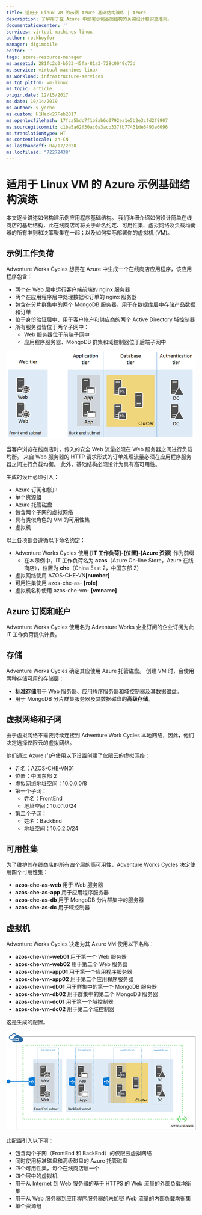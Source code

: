 ```yaml
---
title: 适用于 Linux VM 的示例 Azure 基础结构演练 | Azure
description: 了解用于在 Azure 中部署示例基础结构的关键设计和实施准则。
documentationcenter: ''
services: virtual-machines-linux
author: rockboyfor
manager: digimobile
editor: ''
tags: azure-resource-manager
ms.assetid: 281fc2c0-b533-45fa-81a3-728c0049c73d
ms.service: virtual-machines-linux
ms.workload: infrastructure-services
ms.tgt_pltfrm: vm-linux
ms.topic: article
origin.date: 12/15/2017
ms.date: 10/14/2019
ms.author: v-yeche
ms.custom: H1Hack27Feb2017
ms.openlocfilehash: 17fca5bdc7f1b8ab6c0792ea1e5b2e3cfd2f8907
ms.sourcegitcommit: c1ba5a62f30ac0a3acb337fb77431de6493e6096
ms.translationtype: HT
ms.contentlocale: zh-CN
ms.lasthandoff: 04/17/2020
ms.locfileid: "72272438"
---
```

# <a name="example-azure-infrastructure-walkthrough-for-linux-vms"></a>适用于 Linux VM 的 Azure 示例基础结构演练
本文逐步讲述如何构建示例应用程序基础结构。 我们详细介绍如何设计简单在线商店的基础结构，此在线商店可将关于命名约定、可用性集、虚拟网络及负载均衡器的所有准则和决策聚集在一起；以及如何实际部署你的虚拟机 (VM)。

## <a name="example-workload"></a>示例工作负荷
Adventure Works Cycles 想要在 Azure 中生成一个在线商店应用程序，该应用程序包含：

* 两个在 Web 层中运行客户端前端的 nginx 服务器
* 两个在应用程序层中处理数据和订单的 nginx 服务器
* 包含在分片群集中的两个 MongoDB 服务器，用于在数据库层中存储产品数据和订单
* 位于身份验证层中、用于客户帐户和供应商的两个 Active Directory 域控制器
* 所有服务器皆位于两个子网中：
    * Web 服务器位于前端子网中 
    * 应用程序服务器、MongoDB 群集和域控制器位于后端子网中

![不同应用程序基础结构层的关系图](./media/infrastructure-example/example-tiers.png)

当客户浏览在线商店时，传入的安全 Web 流量必须在 Web 服务器之间进行负载均衡。 来自 Web 服务器的 HTTP 请求形式的订单处理流量必须在应用程序服务器之间进行负载均衡。 此外，基础结构必须设计为具有高可用性。

生成的设计必须引入：

* Azure 订阅和帐户
* 单个资源组
* Azure 托管磁盘
* 包含两个子网的虚拟网络
* 具有类似角色的 VM 的可用性集
* 虚拟机

以上各项都会遵循以下命名约定：

* Adventure Works Cycles 使用 **[IT 工作负荷]-[位置]-[Azure 资源]** 作为前缀
    * 在本示例中，IT 工作负荷名为 **azos**（Azure On-line Store，Azure 在线商店），位置为 **che**（China East 2，中国东部 2）
* 虚拟网络使用 AZOS-CHE-VN<strong>[number]</strong>
* 可用性集使用 azos-che-as- **[role]**
* 虚拟机名称使用 azos-che-vm- **[vmname]**

## <a name="azure-subscriptions-and-accounts"></a>Azure 订阅和帐户
Adventure Works Cycles 使用名为 Adventure Works 企业订阅的企业订阅为此 IT 工作负荷提供计费。

## <a name="storage"></a>存储
Adventure Works Cycles 确定其应使用 Azure 托管磁盘。 创建 VM 时，会使用两种存储可用的存储层：

* **标准存储**用于 Web 服务器、应用程序服务器和域控制器及其数据磁盘。
* 用于 MongoDB 分片群集服务器及其数据磁盘的**高级存储**。

## <a name="virtual-network-and-subnets"></a>虚拟网络和子网
由于虚拟网络不需要持续连接到 Adventure Work Cycles 本地网络，因此，他们决定选择仅限云的虚拟网络。

他们通过 Azure 门户使用以下设置创建了仅限云的虚拟网络：

* 姓名：AZOS-CHE-VN01
* 位置：中国东部 2
* 虚拟网络地址空间：10.0.0.0/8
* 第一个子网：
    * 姓名：FrontEnd
    * 地址空间：10.0.1.0/24
* 第二个子网：
    * 姓名：BackEnd
    * 地址空间：10.0.2.0/24

## <a name="availability-sets"></a>可用性集
为了维护其在线商店的所有四个层的高可用性，Adventure Works Cycles 决定使用四个可用性集：

* **azos-che-as-web** 用于 Web 服务器
* **azos-che-as-app** 用于应用程序服务器
* **azos-che-as-db** 用于 MongoDB 分片群集中的服务器
* **azos-che-as-dc** 用于域控制器

## <a name="virtual-machines"></a>虚拟机
Adventure Works Cycles 决定为其 Azure VM 使用以下名称：

* **azos-che-vm-web01** 用于第一个 Web 服务器
* **azos-che-vm-web02** 用于第二个 Web 服务器
* **azos-che-vm-app01** 用于第一个应用程序服务器
* **azos-che-vm-app02** 用于第二个应用程序服务器
* **azos-che-vm-db01** 用于群集中的第一个 MongoDB 服务器
* **azos-che-vm-db02** 用于群集中的第二个 MongoDB 服务器
* **azos-che-vm-dc01** 用于第一个域控制器
* **azos-che-vm-dc02** 用于第二个域控制器

这是生成的配置。

![在 Azure 中部署的最终应用程序基础结构](./media/infrastructure-example/example-config.png)

此配置引入以下项：

* 包含两个子网（FrontEnd 和 BackEnd）的仅限云虚拟网络
* 同时使用标准磁盘和高级磁盘的 Azure 托管磁盘
* 四个可用性集，每个在线商店层一个
* 四个层中的虚拟机
* 用于从 Internet 到 Web 服务器的基于 HTTPS 的 Web 流量的外部负载均衡集
* 用于从 Web 服务器到应用程序服务器的未加密 Web 流量的内部负载均衡集
* 单个资源组

<!--Update_Description: update meta properties -->
